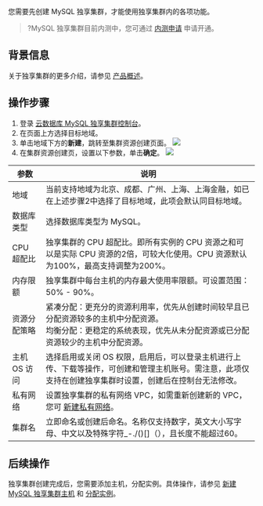 您需要先创建 MySQL 独享集群，才能使用独享集群内的各项功能。
>?MySQL 独享集群目前内测中，您可通过 [内测申请](https://cloud.tencent.com/apply/p/xugaubtwg9h) 申请开通。

## 背景信息
关于独享集群的更多介绍，请参见 [产品概述](https://cloud.tencent.com/document/product/1322/52306)。

## 操作步骤
1. 登录 [云数据库 MySQL 独享集群控制台](https://console.cloud.tencent.com/dbdcp)。
2. 在页面上方选择目标地域。
3. 单击地域下方的**新建**，跳转至集群资源创建页面。
![](https://qcloudimg.tencent-cloud.cn/raw/905de5877f742539ba63d0dedd5ba959.png)
4. 在集群资源创建页，设置以下参数，单击**确定**。
![](https://qcloudimg.tencent-cloud.cn/raw/68b67a01889e2093ae2808a5d72593c1.png)
<table>
<thead><tr><th>参数</th><th>说明</th></tr></thead>
<tbody><tr>
<td>地域</td>
<td>当前支持地域为北京、成都、广州、上海、上海金融，如已在上述步骤2中选择了目标地域，此项会默认同目标地域。</td></tr>
<tr>
<td>数据库类型</td>
<td>选择数据库类型为 MySQL。</td></tr>
<tr>
<td>CPU 超配比</td>
<td>独享集群的 CPU 超配比。即所有实例的 CPU 资源之和可以是实际 CPU 资源的2倍，可较大化使用。CPU 资源默认为100%，最高支持调整为200%。</td></tr>
<tr>
<td>内存限额</td>
<td>独享集群中每台主机的内存最大使用率限额。可设置范围：50% - 90%。</td></tr>
<tr>
<td>资源分配策略</td>
<td>紧凑分配：更充分的资源利用率，优先从创建时间较早且已分配资源较多的主机中分配资源。<br>均衡分配：更稳定的系统表现，优先从未分配资源或已分配资源较少的主机中分配资源。</td></tr>
<tr>
<td>主机 OS 访问</td>
<td>选择启用或关闭 OS 权限，启用后，可以登录主机进行上传、下载等操作，可创建和管理主机账号。需注意，此项仅支持在创建独享集群时设置，创建后在控制台无法修改。</td></tr>
<tr>
<td>私有网络</td>
<td>设置独享集群的私有网络 VPC，如需重新创建新的 VPC，您可 <a href="https://console.cloud.tencent.com/vpc/vpc?rid=1">新建私有网络</a>。</td></tr>
<tr>
<td>集群名</td>
<td>立即命名或创建后命名。名称仅支持数字，英文大小写字母、中文以及特殊字符_-./()[]（），且长度不能超过60。</td></tr>
</tbody></table>

## 后续操作
独享集群创建完成后，您需要添加主机，分配实例。具体操作，请参见 [新建 MySQL 独享集群主机](https://cloud.tencent.com/document/product/1322/76527) 和 [分配实例](https://cloud.tencent.com/document/product/1322/76528)。


